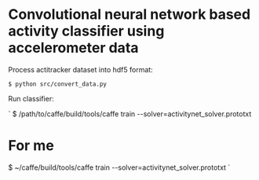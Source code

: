# Convolutional neural network based activity classifier using accelerometer data

Process actitracker dataset into hdf5 format:

`
$ python src/convert_data.py
`

Run classifier:

`
$ /path/to/caffe/build/tools/caffe train --solver=activitynet_solver.prototxt

# For me
$ ~/caffe/build/tools/caffe train --solver=activitynet_solver.prototxt
`
